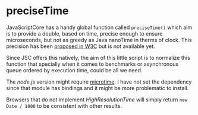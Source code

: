 preciseTime
===========

JavaScriptCore has a handy global function called `preciseTime()` which aim is to provide a double, based on time, precise enough to ensure microseconds, but not as greedy as Java nanoTime in therms of clock.
This precision has been [proposed in W3C](http://dvcs.w3.org/hg/webperf/raw-file/tip/specs/HighResolutionTime/Overview.html#performance) but is not available yet.

Since JSC offers this natively, the aim of this little script is to normalize this function that specially when it comes to benchmarks or asynchronous queue ordered by execution time, could be all we need.

The *node.js* version might require [microtime](https://github.com/wadey/node-microtime).
I have not set the dependency since that module has bindings and it might be more problematic to install.

Browsers that do not implement *HighResolutionTime* will simply return `new Date / 1000` to be consistent with other results.